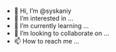 - 👋 Hi, I’m @syskaniy
- 👀 I’m interested in ...
- 🌱 I’m currently learning ...
- 💞️ I’m looking to collaborate on ...
- 📫 How to reach me ...

<!---
syskaniy/syskaniy is a ✨ special ✨ repository because its `README.md` (this file) appears on your GitHub profile.
You can click the Preview link to take a look at your changes.
--->

